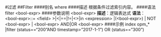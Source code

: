 #过滤
##Filter 
####别名
where
####描述
根据条件过滤索引内容。
####语法
filter &lt;bool-expr&gt;
####参数说明
&lt;bool-expr&gt;
**描述**：逻辑表达式
**语法**：&lt;bool-expr>::=  &lt;field&gt; &gt;|&lt;|==|!=|&lt;&gt;|in &lt;expression&gt; 
				|(&lt;bool-expr&gt;)
				| NOT &lt;bool-expr&gt;
				| &lt;bool-expr&gt; AND|OR &lt;bool-expr&gt;
####示例
index opm_*
|filter (status==“200”AND timestamp&gt;”2017-1-1”) OR (status==”300”)
